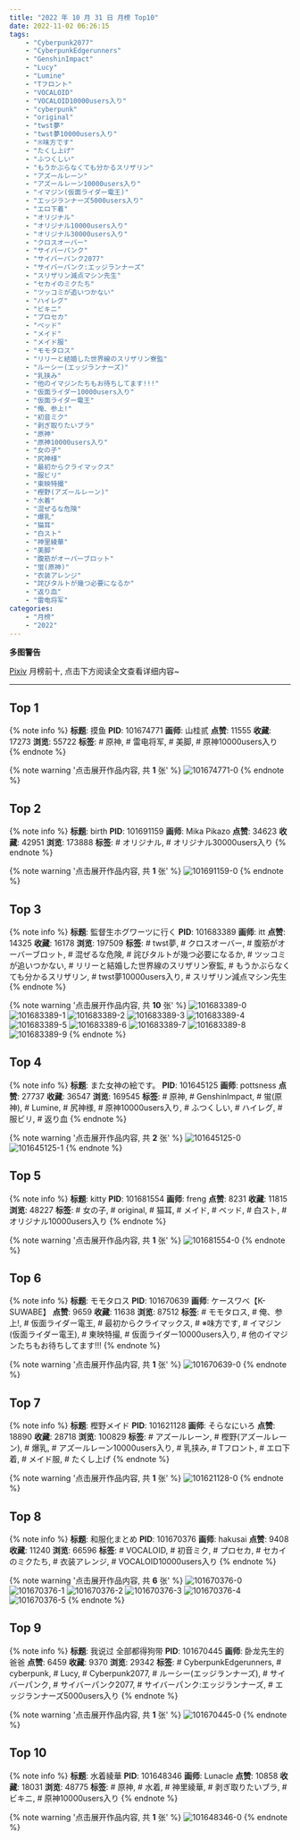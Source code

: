 ```yaml
---
title: "2022 年 10 月 31 日 月榜 Top10"
date: 2022-11-02 06:26:15
tags:
    - "Cyberpunk2077"
    - "CyberpunkEdgerunners"
    - "GenshinImpact"
    - "Lucy"
    - "Lumine"
    - "Tフロント"
    - "VOCALOID"
    - "VOCALOID10000users入り"
    - "cyberpunk"
    - "original"
    - "twst夢"
    - "twst夢10000users入り"
    - "※味方です"
    - "たくし上げ"
    - "ふつくしい"
    - "もうかぶらなくても分かるスリザリン"
    - "アズールレーン"
    - "アズールレーン10000users入り"
    - "イマジン(仮面ライダー電王)"
    - "エッジランナーズ5000users入り"
    - "エロ下着"
    - "オリジナル"
    - "オリジナル10000users入り"
    - "オリジナル30000users入り"
    - "クロスオーバー"
    - "サイバーパンク"
    - "サイバーパンク2077"
    - "サイバーパンク:エッジランナーズ"
    - "スリザリン減点マシン先生"
    - "セカイのミクたち"
    - "ツッコミが追いつかない"
    - "ハイレグ"
    - "ビキニ"
    - "プロセカ"
    - "ベッド"
    - "メイド"
    - "メイド服"
    - "モモタロス"
    - "リリーと結婚した世界線のスリザリン寮監"
    - "ルーシー(エッジランナーズ)"
    - "乳挟み"
    - "他のイマジンたちもお待ちしてます!!!"
    - "仮面ライダー10000users入り"
    - "仮面ライダー電王"
    - "俺、参上!"
    - "初音ミク"
    - "剥ぎ取りたいブラ"
    - "原神"
    - "原神10000users入り"
    - "女の子"
    - "尻神様"
    - "最初からクライマックス"
    - "服ビリ"
    - "東映特撮"
    - "樫野(アズールレーン)"
    - "水着"
    - "混ぜるな危険"
    - "爆乳"
    - "猫耳"
    - "白スト"
    - "神里綾華"
    - "美脚"
    - "腹筋がオーバーブロット"
    - "蛍(原神)"
    - "衣装アレンジ"
    - "詫びタルトが幾つ必要になるか"
    - "返り血"
    - "雷电将军"
categories:
    - "月榜"
    - "2022"
---
```


<i class="fa fa-triangle-exclamation"></i>**多图警告**<i class="fa fa-triangle-exclamation"></i>

[Pixiv](https://www.pixiv.net/) 月榜前十, 点击下方阅读全文查看详细内容~

<!-- more -->

---

## Top 1

{% note info %}
**标题**: 摸鱼
**PID**: 101674771 **画师**: 山桂贰
**点赞**: 11555 **收藏**: 17273 **浏览**: 55722
**标签**: # 原神, # 雷电将军, # 美脚, # 原神10000users入り
{% endnote %}

{% note warning '点击展开作品内容, 共 **1** 张' %}
![101674771-0](https://i.pixiv.re/img-original/img/2022/10/04/05/18/00/101674771_p0.png)
{% endnote %}

## Top 2

{% note info %}
**标题**: birth
**PID**: 101691159 **画师**: Mika Pikazo
**点赞**: 34623 **收藏**: 42951 **浏览**: 173888
**标签**: # オリジナル, # オリジナル30000users入り
{% endnote %}

{% note warning '点击展开作品内容, 共 **1** 张' %}
![101691159-0](https://i.pixiv.re/img-original/img/2022/10/05/00/00/16/101691159_p0.png)
{% endnote %}

## Top 3

{% note info %}
**标题**: 監督生ホグワーツに行く
**PID**: 101683389 **画师**: itt
**点赞**: 14325 **收藏**: 16178 **浏览**: 197509
**标签**: # twst夢, # クロスオーバー, # 腹筋がオーバーブロット, # 混ぜるな危険, # 詫びタルトが幾つ必要になるか, # ツッコミが追いつかない, # リリーと結婚した世界線のスリザリン寮監, # もうかぶらなくても分かるスリザリン, # twst夢10000users入り, # スリザリン減点マシン先生
{% endnote %}

{% note warning '点击展开作品内容, 共 **10** 张' %}
![101683389-0](https://i.pixiv.re/img-original/img/2022/10/04/18/30/03/101683389_p0.png)
![101683389-1](https://i.pixiv.re/img-original/img/2022/10/04/18/30/03/101683389_p1.png)
![101683389-2](https://i.pixiv.re/img-original/img/2022/10/04/18/30/03/101683389_p2.png)
![101683389-3](https://i.pixiv.re/img-original/img/2022/10/04/18/30/03/101683389_p3.png)
![101683389-4](https://i.pixiv.re/img-original/img/2022/10/04/18/30/03/101683389_p4.png)
![101683389-5](https://i.pixiv.re/img-original/img/2022/10/04/18/30/03/101683389_p5.png)
![101683389-6](https://i.pixiv.re/img-original/img/2022/10/04/18/30/03/101683389_p6.png)
![101683389-7](https://i.pixiv.re/img-original/img/2022/10/04/18/30/03/101683389_p7.png)
![101683389-8](https://i.pixiv.re/img-original/img/2022/10/04/18/30/03/101683389_p8.png)
![101683389-9](https://i.pixiv.re/img-original/img/2022/10/04/18/30/03/101683389_p9.png)
{% endnote %}

## Top 4

{% note info %}
**标题**: また女神の絵です。
**PID**: 101645125 **画师**: pottsness
**点赞**: 27737 **收藏**: 36547 **浏览**: 169545
**标签**: # 原神, # GenshinImpact, # 蛍(原神), # Lumine, # 尻神様, # 原神10000users入り, # ふつくしい, # ハイレグ, # 服ビリ, # 返り血
{% endnote %}

{% note warning '点击展开作品内容, 共 **2** 张' %}
![101645125-0](https://i.pixiv.re/img-original/img/2022/10/02/23/30/33/101645125_p0.jpg)
![101645125-1](https://i.pixiv.re/img-original/img/2022/10/02/23/30/33/101645125_p1.jpg)
{% endnote %}

## Top 5

{% note info %}
**标题**: kitty
**PID**: 101681554 **画师**: freng
**点赞**: 8231 **收藏**: 11815 **浏览**: 48227
**标签**: # 女の子, # original, # 猫耳, # メイド, # ベッド, # 白スト, # オリジナル10000users入り
{% endnote %}

{% note warning '点击展开作品内容, 共 **1** 张' %}
![101681554-0](https://i.pixiv.re/img-original/img/2022/10/04/16/33/01/101681554_p0.png)
{% endnote %}

## Top 6

{% note info %}
**标题**: モモタロス
**PID**: 101670639 **画师**: ケースワベ【K-SUWABE】
**点赞**: 9659 **收藏**: 11638 **浏览**: 87512
**标签**: # モモタロス, # 俺、参上!, # 仮面ライダー電王, # 最初からクライマックス, # ※味方です, # イマジン(仮面ライダー電王), # 東映特撮, # 仮面ライダー10000users入り, # 他のイマジンたちもお待ちしてます!!!
{% endnote %}

{% note warning '点击展开作品内容, 共 **1** 张' %}
![101670639-0](https://i.pixiv.re/img-original/img/2022/10/04/00/06/42/101670639_p0.jpg)
{% endnote %}

## Top 7

{% note info %}
**标题**: 樫野メイド
**PID**: 101621128 **画师**: そらなにいろ
**点赞**: 18890 **收藏**: 28718 **浏览**: 100829
**标签**: # アズールレーン, # 樫野(アズールレーン), # 爆乳, # アズールレーン10000users入り, # 乳挟み, # Tフロント, # エロ下着, # メイド服, # たくし上げ
{% endnote %}

{% note warning '点击展开作品内容, 共 **1** 张' %}
![101621128-0](https://i.pixiv.re/img-original/img/2022/10/02/00/00/21/101621128_p0.png)
{% endnote %}

## Top 8

{% note info %}
**标题**: 和服化まとめ
**PID**: 101670376 **画师**: hakusai
**点赞**: 9408 **收藏**: 11240 **浏览**: 66596
**标签**: # VOCALOID, # 初音ミク, # プロセカ, # セカイのミクたち, # 衣装アレンジ, # VOCALOID10000users入り
{% endnote %}

{% note warning '点击展开作品内容, 共 **6** 张' %}
![101670376-0](https://i.pixiv.re/img-original/img/2022/10/04/00/00/31/101670376_p0.jpg)
![101670376-1](https://i.pixiv.re/img-original/img/2022/10/04/00/00/31/101670376_p1.jpg)
![101670376-2](https://i.pixiv.re/img-original/img/2022/10/04/00/00/31/101670376_p2.jpg)
![101670376-3](https://i.pixiv.re/img-original/img/2022/10/04/00/00/31/101670376_p3.jpg)
![101670376-4](https://i.pixiv.re/img-original/img/2022/10/04/00/00/31/101670376_p4.jpg)
![101670376-5](https://i.pixiv.re/img-original/img/2022/10/04/00/00/31/101670376_p5.jpg)
{% endnote %}

## Top 9

{% note info %}
**标题**: 我说过 全部都得狗带
**PID**: 101670445 **画师**: 卧龙先生的爸爸
**点赞**: 6459 **收藏**: 9370 **浏览**: 29342
**标签**: # CyberpunkEdgerunners, # cyberpunk, # Lucy, # Cyberpunk2077, # ルーシー(エッジランナーズ), # サイバーパンク, # サイバーパンク2077, # サイバーパンク:エッジランナーズ, # エッジランナーズ5000users入り
{% endnote %}

{% note warning '点击展开作品内容, 共 **1** 张' %}
![101670445-0](https://i.pixiv.re/img-original/img/2022/10/04/00/01/53/101670445_p0.jpg)
{% endnote %}

## Top 10

{% note info %}
**标题**: 水着綾華
**PID**: 101648346 **画师**: Lunacle
**点赞**: 10858 **收藏**: 18031 **浏览**: 48775
**标签**: # 原神, # 水着, # 神里綾華, # 剥ぎ取りたいブラ, # ビキニ, # 原神10000users入り
{% endnote %}

{% note warning '点击展开作品内容, 共 **1** 张' %}
![101648346-0](https://i.pixiv.re/img-original/img/2022/10/03/00/00/21/101648346_p0.jpg)
{% endnote %}
